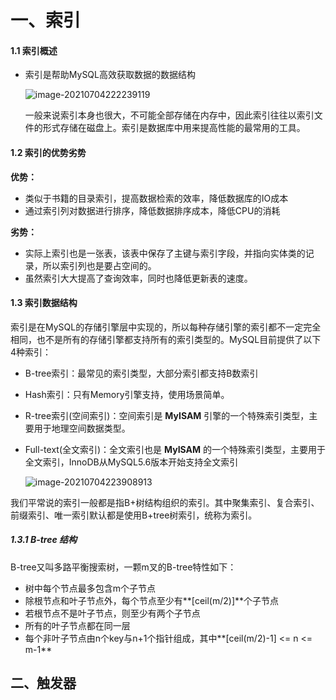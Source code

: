 # 一、索引

#### 1.1 索引概述

- 索引是帮助MySQL高效获取数据的数据结构

  ![image-20210704222239119](https://gitee.com/zyx95ovo/pic-bed/raw/master/data/image-20210704222239119.png)

  一般来说索引本身也很大，不可能全部存储在内存中，因此索引往往以索引文件的形式存储在磁盘上。索引是数据库中用来提高性能的最常用的工具。

#### 1.2 索引的优势劣势

**优势：**

- 类似于书籍的目录索引，提高数据检索的效率，降低数据库的IO成本
- 通过索引列对数据进行排序，降低数据排序成本，降低CPU的消耗

**劣势：**

- 实际上索引也是一张表，该表中保存了主键与索引字段，并指向实体类的记录，所以索引列也是要占空间的。
- 虽然索引大大提高了查询效率，同时也降低更新表的速度。

#### 1.3 索引数据结构

索引是在MySQL的存储引擎层中实现的，所以每种存储引擎的索引都不一定完全相同，也不是所有的存储引擎都支持所有的索引类型的。MySQL目前提供了以下4种索引：

- B-tree索引：最常见的索引类型，大部分索引都支持B数索引

- Hash索引：只有Memory引擎支持，使用场景简单。

- R-tree索引(空间索引)：空间索引是 **MyISAM** 引擎的一个特殊索引类型，主要用于地理空间数据类型。

- Full-text(全文索引)：全文索引也是 **MyISAM** 的一个特殊索引类型，主要用于全文索引，InnoDB从MySQL5.6版本开始支持全文索引

  ![image-20210704223908913](https://gitee.com/zyx95ovo/pic-bed/raw/master/data/image-20210704223908913.png)

我们平常说的索引一般都是指B+树结构组织的索引。其中聚集索引、复合索引、前缀索引、唯一索引默认都是使用B+tree树索引，统称为索引。

##### 1.3.1 B-tree 结构

B-tree又叫多路平衡搜索树，一颗m叉的B-tree特性如下：

- 树中每个节点最多包含m个子节点
- 除根节点和叶子节点外，每个节点至少有**[ceil(m/2)]**个子节点
- 若根节点不是叶子节点，则至少有两个子节点
- 所有的叶子节点都在同一层
- 每个非叶子节点由n个key与n+1个指针组成，其中**[ceil(m/2)-1] <= n <= m-1**

## 二、触发器

